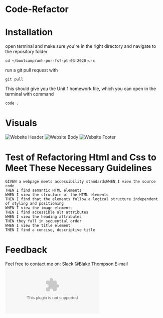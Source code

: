 # Code-Refactor

# Installation
open terminal and make sure you're in the right directory and navigate to the repository folder

```cd ~/bootcamp/unh-por-fsf-pt-03-2020-u-c```

run a git pull request with

```git pull```

This should give you the Unit 1 homework file, which you can open in the terminal with command

```code .```


# Visuals
![Website Header](https://github.com/fleshborne/Code-Refactor/blob/master/assets/images/Markdown-images/Header-for-markdown.png)
![Website Body](https://github.com/fleshborne/Code-Refactor/blob/master/assets/images/Markdown-images/Body-for-markdown.png)
![Website Footer](https://github.com/fleshborne/Code-Refactor/blob/master/assets/images/Markdown-images/Footer-for-markdown.png)



# Test of Refactoring Html and Css to Meet These Necessary Guidelines 

    
    GIVEN a webpage meets accessibility standardsWHEN I view the source code
    THEN I find semantic HTML elements
    WHEN I view the structure of the HTML elements
    THEN I find that the elements follow a logical structure independent of styling and positioning
    WHEN I view the image elements
    THEN I find accessible alt attributes
    WHEN I view the heading attributes
    THEN they fall in sequential order
    WHEN I view the title element
    THEN I find a concise, descriptive title
    

# Feedback

Feel free to contact me on: 
Slack
@Blake Thompson
E-mail
![Gmail](Blakeathompson94@gmail.com)

